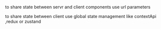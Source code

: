 to share state between servr and client components use url parameters

to share state between client use global state management like contextApi ,redux or zustand
